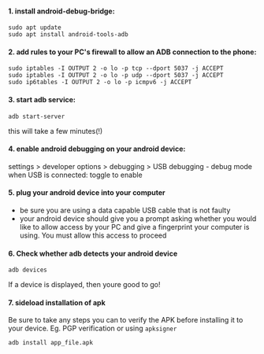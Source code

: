 #### 1. install android-debug-bridge:
```
sudo apt update
sudo apt install android-tools-adb
```

#### 2. add rules to your PC's firewall to allow an ADB connection to the phone:
```
sudo iptables -I OUTPUT 2 -o lo -p tcp --dport 5037 -j ACCEPT
sudo iptables -I OUTPUT 2 -o lo -p udp --dport 5037 -j ACCEPT
sudo ip6tables -I OUTPUT 2 -o lo -p icmpv6 -j ACCEPT
```

#### 3. start adb service:
```
adb start-server
```

this will take a few minutes(!)

#### 4. enable android debugging on your android device: 
settings > developer options > debugging > USB debugging - debug mode when USB is connected: toggle to enable

#### 5. plug your android device into your computer
- be sure you are using a data capable USB cable that is not faulty
- your android device should give you a prompt asking whether you would like to allow access by your PC and give a fingerprint your computer is using. You must allow this access to proceed

#### 6. Check whether adb detects your android device
```
adb devices
```

If a device is displayed, then youre good to go!

#### 7. sideload installation of apk
Be sure to take any steps you can to verify the APK before installing it to your device. Eg. PGP verification or using `apksigner`
```
adb install app_file.apk
```